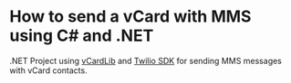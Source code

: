 # How to send a vCard with MMS using C# and .NET

.NET Project using [vCardLib](https://bolorundurowb.github.io/vCardLib/) and [Twilio SDK](https://www.twilio.com/docs/libraries/csharp-dotnet) for sending MMS messages with vCard contacts.
